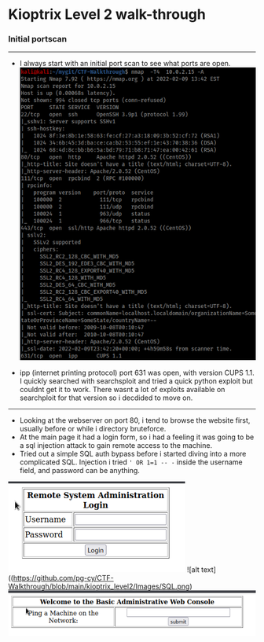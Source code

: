 # Kioptrix Level 2 walk-through

### Initial portscan
----
- I always start with an initial port scan to see what ports are open.
![alt text](https://github.com/pg-cy/CTF-Walkthrough/blob/main/kioptrix_level2/Images/nmap_scan.png)

- ipp (internet printing protocol) port 631 was open, with version CUPS 1.1. I quickly searched with searchsploit and tried a quick python exploit but couldnt get it to work. There wasnt a lot of exploits available on searchploit for that version so i decdided to move on.
--------
- Looking at the webserver on port 80, i tend to browse the website first, usually before or while i directory bruteforce. 
- At the main page it had a login form, so i had a feeling it was going to be a sql injection attack to gain remote access to the machine.
- Tried out a simple SQL auth bypass before i started diving into a more complicated SQL. Injection i tried `' OR 1=1 -- -` inside the username field, and password can be anything.

![alt text](https://github.com/pg-cy/CTF-Walkthrough/blob/main/kioptrix_level2/Images/Screenshot_2022-02-10_21-35-37.png)
![alt text]((https://github.com/pg-cy/CTF-Walkthrough/blob/main/kioptrix_level2/Images/SQL.png)
![alt text](https://github.com/pg-cy/CTF-Walkthrough/blob/main/kioptrix_level2/Images/ping-screen.png) 

